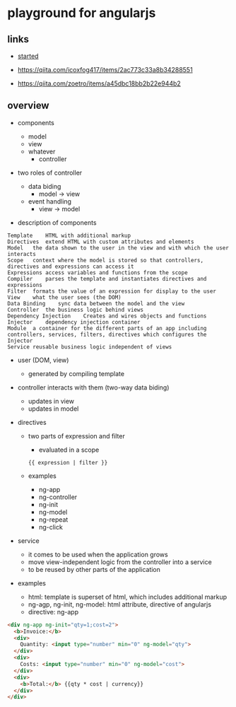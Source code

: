 # playground for angularjs

## links

- [started](https://docs.angularjs.org/misc/started)

- <https://qiita.com/icoxfog417/items/2ac773c33a8b34288551>
- <https://qiita.com/zoetro/items/a45dbc18bb2b22e944b2>

## overview

- components
  - model
  - view
  - whatever
    - controller

- two roles of controller
  - data biding
    - model -> view
  - event handling
    - view -> model

- description of components

```nolang
Template	HTML with additional markup
Directives	extend HTML with custom attributes and elements
Model	the data shown to the user in the view and with which the user interacts
Scope	context where the model is stored so that controllers, directives and expressions can access it
Expressions	access variables and functions from the scope
Compiler	parses the template and instantiates directives and expressions
Filter	formats the value of an expression for display to the user
View	what the user sees (the DOM)
Data Binding	sync data between the model and the view
Controller	the business logic behind views
Dependency Injection	Creates and wires objects and functions
Injector	dependency injection container
Module	a container for the different parts of an app including controllers, services, filters, directives which configures the Injector
Service	reusable business logic independent of views
```

- user (DOM, view)
  - generated by compiling template

- controller interacts with them (two-way data biding)
  - updates in view
  - updates in model

- directives

  - two parts of expression and filter
    - evaluated in a scope

    ```ng
    {{ expression | filter }}
    ```

  - examples
    - ng-app
    - ng-controller
    - ng-init
    - ng-model
    - ng-repeat
    - ng-click

- service
  - it comes to be used when the application grows
  - move view-independent logic from the controller into a service
  - to be reused by other parts of the application

- examples
  - html: template is superset of html, which includes additional markup
  - ng-agp, ng-init, ng-model: html attribute, directive of angularjs
  - directive: ng-app

```html
<div ng-app ng-init="qty=1;cost=2">
  <b>Invoice:</b>
  <div>
    Quantity: <input type="number" min="0" ng-model="qty">
  </div>
  <div>
    Costs: <input type="number" min="0" ng-model="cost">
  </div>
  <div>
    <b>Total:</b> {{qty * cost | currency}}
  </div>
</div>
```
